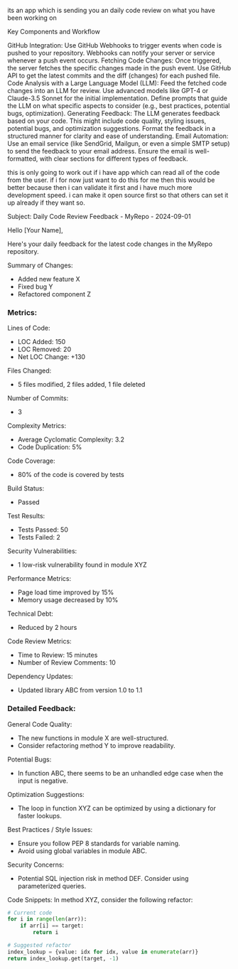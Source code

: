 its an app which is sending you an daily code review on what you have been working on



Key Components and Workflow

GitHub Integration:
Use GitHub Webhooks to trigger events when code is pushed to your repository.
Webhooks can notify your server or service whenever a push event occurs.
Fetching Code Changes:
Once triggered, the server fetches the specific changes made in the push event.
Use GitHub API to get the latest commits and the diff (changes) for each pushed file.
 
Code Analysis with a Large Language Model (LLM):
Feed the fetched code changes into an LLM for review.
Use advanced models like GPT-4 or Claude-3.5 Sonnet for the initial implementation.
Define prompts that guide the LLM on what specific aspects to consider (e.g., best practices, potential bugs, optimization).
Generating Feedback:
The LLM generates feedback based on your code. This might include code quality, styling issues, potential bugs, and optimization suggestions.
Format the feedback in a structured manner for clarity and ease of understanding.
Email Automation:
Use an email service (like SendGrid, Mailgun, or even a simple SMTP setup) to send the feedback to your email address.
Ensure the email is well-formatted, with clear sections for different types of feedback.

this is only going to work out if i have app which can read all of the code from the user. if i for now just want to do this for me then this would be better because then i can validate it first and i have much more development speed. i can make it open source first so that others can set it up already if they want so. 




Subject: Daily Code Review Feedback - MyRepo - 2024-09-01

Hello [Your Name],

Here's your daily feedback for the latest code changes in the MyRepo repository.

Summary of Changes:
- Added new feature X
- Fixed bug Y
- Refactored component Z

### Metrics:
Lines of Code:
- LOC Added: 150
- LOC Removed: 20
- Net LOC Change: +130

Files Changed: 
- 5 files modified, 2 files added, 1 file deleted

Number of Commits:
- 3

Complexity Metrics:
- Average Cyclomatic Complexity: 3.2
- Code Duplication: 5%

Code Coverage:
- 80% of the code is covered by tests

Build Status:
- Passed

Test Results:
- Tests Passed: 50
- Tests Failed: 2

Security Vulnerabilities:
- 1 low-risk vulnerability found in module XYZ

Performance Metrics:
- Page load time improved by 15%
- Memory usage decreased by 10%

Technical Debt:
- Reduced by 2 hours

Code Review Metrics:
- Time to Review: 15 minutes
- Number of Review Comments: 10

Dependency Updates:
- Updated library ABC from version 1.0 to 1.1

### Detailed Feedback:
General Code Quality:
- The new functions in module X are well-structured.
- Consider refactoring method Y to improve readability.

Potential Bugs:
- In function ABC, there seems to be an unhandled edge case when the input is negative.

Optimization Suggestions:
- The loop in function XYZ can be optimized by using a dictionary for faster lookups.

Best Practices / Style Issues:
- Ensure you follow PEP 8 standards for variable naming.
- Avoid using global variables in module ABC.

Security Concerns:
- Potential SQL injection risk in method DEF. Consider using parameterized queries.

Code Snippets:
In method XYZ, consider the following refactor:

```python
# Current code
for i in range(len(arr)):
    if arr[i] == target:
        return i

# Suggested refactor
index_lookup = {value: idx for idx, value in enumerate(arr)}
return index_lookup.get(target, -1)
